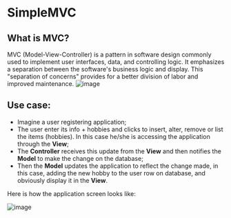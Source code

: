 # SimpleMVC

## What is MVC?
MVC (Model-View-Controller) is a pattern in software design commonly used to implement user interfaces, data, and controlling logic. It emphasizes a separation between the software's business logic and display. This "separation of concerns" provides for a better division of labor and improved maintenance.
![image](https://user-images.githubusercontent.com/31170255/234636785-8b54081b-3037-4fc8-ba15-2474632e261a.png)

## Use case:
- Imagine a user registering application;
- The user enter its info + hobbies and clicks to insert, alter, remove or list the items (hobbies). In this case he/she is accessing the application through the **View**;
- The **Controller** receives this update from the **View** and then notifies the **Model** to make the change on the database;
- Then the **Model** updates the application to reflect the change made, in this case, adding the new hobby to the user row on database, and obviously display it in the **View**.

Here is how the application screen looks like:

![image](https://user-images.githubusercontent.com/31170255/234435017-0729f1a3-7c77-47ab-8bce-750f8f5c2556.png)
